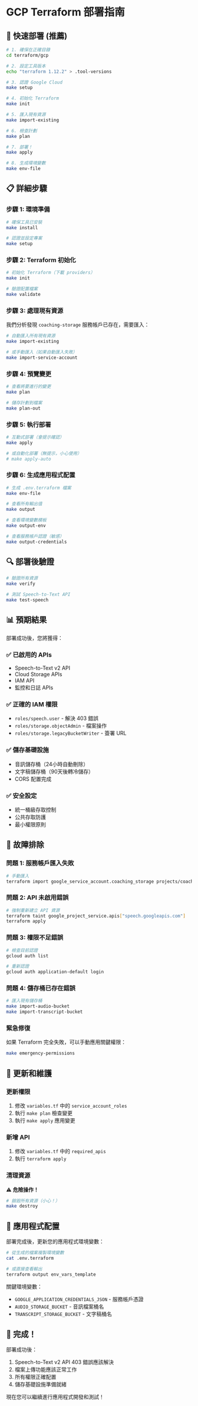 # GCP Terraform 部署指南

## 🎯 快速部署 (推薦)

```bash
# 1. 確保在正確目錄
cd terraform/gcp

# 2. 設定工具版本
echo "terraform 1.12.2" > .tool-versions

# 3. 認證 Google Cloud
make setup

# 4. 初始化 Terraform
make init

# 5. 匯入現有資源
make import-existing

# 6. 檢查計劃
make plan

# 7. 部署！
make apply

# 8. 生成環境變數
make env-file
```

## 📋 詳細步驟

### 步驟 1: 環境準備

```bash
# 確保工具已安裝
make install

# 認證並設定專案
make setup
```

### 步驟 2: Terraform 初始化

```bash
# 初始化 Terraform（下載 providers）
make init

# 驗證配置檔案
make validate
```

### 步驟 3: 處理現有資源

我們分析發現 `coaching-storage` 服務帳戶已存在，需要匯入：

```bash
# 自動匯入所有現有資源
make import-existing

# 或手動匯入（如果自動匯入失敗）
make import-service-account
```

### 步驟 4: 預覽變更

```bash
# 查看將要進行的變更
make plan

# 儲存計劃到檔案
make plan-out
```

### 步驟 5: 執行部署

```bash
# 互動式部署（會提示確認）
make apply

# 或自動化部署（無提示，小心使用）
# make apply-auto
```

### 步驟 6: 生成應用程式配置

```bash
# 生成 .env.terraform 檔案
make env-file

# 查看所有輸出值
make output

# 查看環境變數模板
make output-env

# 查看服務帳戶認證（敏感）
make output-credentials
```

## 🔍 部署後驗證

```bash
# 驗證所有資源
make verify

# 測試 Speech-to-Text API
make test-speech
```

## 📊 預期結果

部署成功後，您將獲得：

### ✅ 已啟用的 APIs
- Speech-to-Text v2 API
- Cloud Storage APIs
- IAM API
- 監控和日誌 APIs

### ✅ 正確的 IAM 權限
- `roles/speech.user` - 解決 403 錯誤
- `roles/storage.objectAdmin` - 檔案操作
- `roles/storage.legacyBucketWriter` - 簽署 URL

### ✅ 儲存基礎設施
- 音訊儲存桶（24小時自動刪除）
- 文字稿儲存桶（90天後轉冷儲存）
- CORS 配置完成

### ✅ 安全設定
- 統一桶級存取控制
- 公共存取防護
- 最小權限原則

## 🚨 故障排除

### 問題 1: 服務帳戶匯入失敗
```bash
# 手動匯入
terraform import google_service_account.coaching_storage projects/coachingassistant/serviceAccounts/coaching-storage@coachingassistant.iam.gserviceaccount.com
```

### 問題 2: API 未啟用錯誤
```bash
# 強制重新建立 API 資源
terraform taint google_project_service.apis["speech.googleapis.com"]
terraform apply
```

### 問題 3: 權限不足錯誤
```bash
# 檢查目前認證
gcloud auth list

# 重新認證
gcloud auth application-default login
```

### 問題 4: 儲存桶已存在錯誤
```bash
# 匯入現有儲存桶
make import-audio-bucket
make import-transcript-bucket
```

### 緊急修復
如果 Terraform 完全失敗，可以手動應用關鍵權限：
```bash
make emergency-permissions
```

## 🔄 更新和維護

### 更新權限
1. 修改 `variables.tf` 中的 `service_account_roles`
2. 執行 `make plan` 檢查變更
3. 執行 `make apply` 應用變更

### 新增 API
1. 修改 `variables.tf` 中的 `required_apis`
2. 執行 `terraform apply`

### 清理資源
⚠️ **危險操作！**
```bash
# 銷毀所有資源（小心！）
make destroy
```

## 📝 應用程式配置

部署完成後，更新您的應用程式環境變數：

```bash
# 從生成的檔案複製環境變數
cat .env.terraform

# 或直接查看輸出
terraform output env_vars_template
```

關鍵環境變數：
- `GOOGLE_APPLICATION_CREDENTIALS_JSON` - 服務帳戶憑證
- `AUDIO_STORAGE_BUCKET` - 音訊檔案桶名
- `TRANSCRIPT_STORAGE_BUCKET` - 文字稿桶名

## 🎉 完成！

部署成功後：
1. Speech-to-Text v2 API 403 錯誤應該解決
2. 檔案上傳功能應該正常工作
3. 所有權限正確配置
4. 儲存基礎設施準備就緒

現在您可以繼續進行應用程式開發和測試！